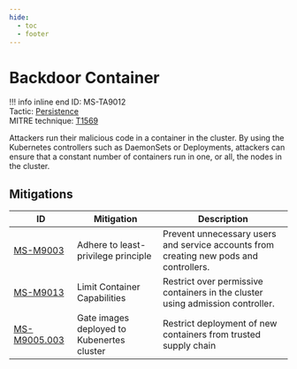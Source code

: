 ```yaml
---
hide:
  - toc
  - footer
---
```


# Backdoor Container

!!! info inline end
    ID: MS-TA9012<br>
    Tactic: [Persistence](../tactics/Persistence/index.md) <br>
    MITRE technique: [T1569](https://attack.mitre.org/techniques/T1569/)

Attackers run their malicious code in a container in the cluster. By using the Kubernetes controllers such as DaemonSets or Deployments, attackers can ensure that a constant number of containers run in one, or all, the nodes in the cluster.

## Mitigations

|ID|Mitigation|Description|
|--|----------|-----------|
|[MS-M9003](../mitigations/MS-M9003%20Adhere%20to%20least-privilege%20principle.md)|Adhere to least-privilege principle|Prevent unnecessary users and service accounts from creating new pods and controllers.|
|[MS-M9013](../mitigations/MS-M9013%20Limit%20Container%20Capabilities.md)|Limit Container Capabilities|Restrict over permissive containers in the cluster using admission controller.|
|[MS-M9005.003](../mitigations/MS-M9005/MS-M9005.003%20Gate%20images%20deployed%20to%20Kubenertes%20cluster.md)|Gate images deployed to Kubenertes cluster|Restrict deployment of new containers from trusted supply chain|